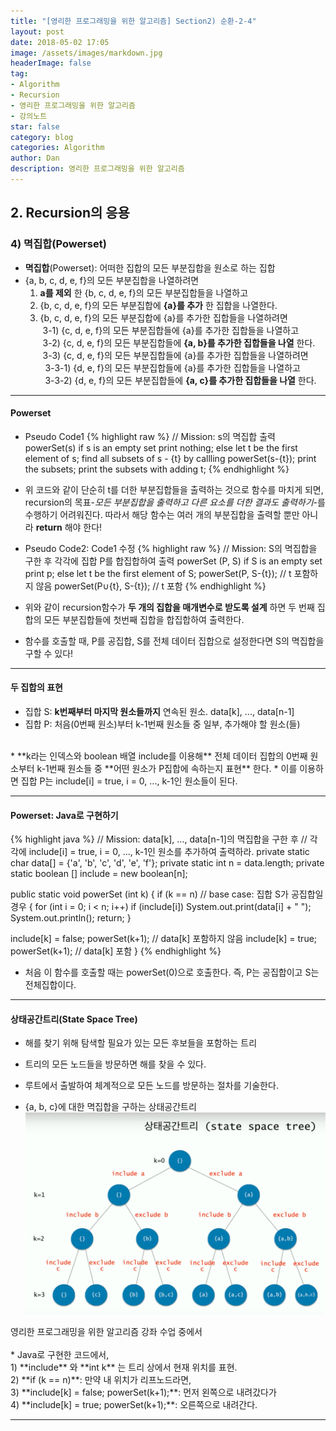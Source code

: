 ```yaml
---
title: "[영리한 프로그래밍을 위한 알고리즘] Section2) 순환-2-4"
layout: post
date: 2018-05-02 17:05
image: /assets/images/markdown.jpg
headerImage: false
tag:
- Algorithm
- Recursion
- 영리한 프로그래밍을 위한 알고리즘
- 강의노트
star: false
category: blog
categories: Algorithm
author: Dan
description: 영리한 프로그래밍을 위한 알고리즘
---
```

## 2. Recursion의 응용

### 4) 멱집합(Powerset)

* **멱집합**(Powerset): 어떠한 집합의 모든 부분집합을 원소로 하는 집합
* {a, b, c, d, e, f}의 모든 부분집합을 나열하려면<br>
    1) **a를 제외** 한 <span class="evidence-purple">{b, c, d, e, f}의 모든 부분집합들을 나열</span>하고<br>
    2) {b, c, d, e, f}의 모든 부분집합에 <span class="evidence-purple">**{a}를 추가** 한 집합을 나열</span>한다.<br>
    3) {b, c, d, e, f}의 모든 부분집합에 {a}를 추가한 집합들을 나열하려면<br>
    &nbsp;3-1) {c, d, e, f}의 모든 부분집합들에 {a}를 추가한 집합들을 나열하고<br>
    &nbsp;3-2)  {c, d, e, f}의 모든 부분집합들에 **{a, b}를 추가한 집합들을 나열** 한다.<br>
    &nbsp;3-3) {c, d, e, f}의 모든 부분집합들에 {a}를 추가한 집합들을 나열하려면<br>
    &nbsp;&nbsp;3-3-1) {d, e, f}의 모든 부분집합들에 {a}를 추가한 집합들을 나열하고<br>
    &nbsp;&nbsp;3-3-2) {d, e, f}의 모든 부분집합들에 **{a, c}를 추가한 집합들을 나열** 한다.

---
#### Powerset
* Pseudo Code1
{% highlight raw %}
// Mission: s의 멱집합 출력
powerSet(s)
if s is an empty set
  print nothing;
else
  let t be the first element of s;
  find all subsets of s - {t} by callling powerSet(s-{t});
  print the subsets;
  print the subsets with adding t;
{% endhighlight %}

* 위 코드와 같이 단순히 t를 더한 부분집합들을 출력하는 것으로 함수를 마치게 되면, recursion의 목표-*모든 부분집합을 출력하고 다른 요소를 더한 결과도 출력하기*-를 수행하기 어려워진다. 따라서 해당 함수는 여러 개의 부분집합을 출력할 뿐만 아니라 **return** 해야 한다!

<div class="breaker"></div>

* Pseudo Code2: Code1 수정
{% highlight raw %}
// Mission: S의 멱집합을 구한 후 각각에 집합 P를 합집합하여 출력
powerSet (P, S)
if S is an empty set
  print p;
else
  let t be the first element of S;
  powerSet(P, S-{t}); // t 포함하지 않음
  powerSet(P∪{t}, S-{t}); // t 포함
{% endhighlight %}

* 위와 같이 recursion함수가 **두 개의 집합을 매개변수로 받도록 설계** 하면 두 번째 집합의 모든 부분집합들에 첫번째 집합을 합집합하여 출력한다.
* 함수를 호출할 때, P를 공집합, S를 전체 데이터 집합으로 설정한다면 S의 멱집합을 구할 수 있다!

---
#### 두 집합의 표현

* 집합 S: **k번째부터 마지막 원소들까지** 연속된 원소. data[k], ..., data[n-1]
* 집합 P: 처음(0번째 원소)부터 k-1번째 원소들 중 일부, 추가해야 할 원소(들)
<br>
* <span class="evidence-purple">**k라는 인덱스와 boolean 배열 include를 이용해**</span> 전체 데이터 집합의 0번째 원소부터 k-1번째  원소들 중 **어떤 원소가 P집합에 속하는지 표현** 한다.
* 이를 이용하면 집합 P는 include[i] = true, i = 0, ..., k-1인 원소들이 된다.

---
#### Powerset: Java로 구현하기
{% highlight java %}
// Mission: data[k], ..., data[n-1]의 멱집합을 구한 후
// 각각에 include[i] = true, i = 0, ..., k-1인 원소를 추가하여 출력하라.
private static char data[] = {'a', 'b', 'c', 'd', 'e', 'f'};
private static int n = data.length;
private static boolean [] include = new boolean[n];

public static void powerSet (int k)
{
  if (k == n) // base case: 집합 S가 공집합일 경우
  {
    for (int i = 0; i < n; i++)
      if (include[i]) System.out.print(data[i] + " ");
    System.out.println();
    return;
  }

  include[k] = false;
  powerSet(k+1); // data[k] 포함하지 않음
  include[k] = true;
  powerSet(k+1); // data[k] 포함
}
{% endhighlight %}

* 처음 이 함수를 호출할 때는 powerSet(0)으로 호출한다. 즉, P는 공집합이고 S는 전체집합이다.

---
#### 상태공간트리(State Space Tree)

* 해를 찾기 위해 탐색할 필요가 있는 모든 후보들을 포함하는 트리
* 트리의 모든 노드들을 방문하면 해를 찾을 수 있다.
* 루트에서 출발하여 체계적으로 모든 노드를 방문하는 절차를 기술한다.

* {a, b, c}에 대한 멱집합을 구하는 상태공간트리
![Markdown Image][1]
<figcaption class="caption">영리한 프로그래밍을 위한 알고리즘 강좌 수업 중에서</figcaption>
<br>
* Java로 구현한 코드에서, <br>
   1) **include** 와 **int k** 는 트리 상에서 현재 위치를 표현.<br>
   2) **if (k == n)**: 만약 내 위치가 리프노드라면,<br>
   3) **include[k] = false; powerSet(k+1);**: 먼저 왼쪽으로 내려갔다가<br>
   4) **include[k] = true; powerSet(k+1);**: 오른쪽으로 내려간다.

---
[1]: /assets/images/스크린샷2018-05-03-1.jpg
